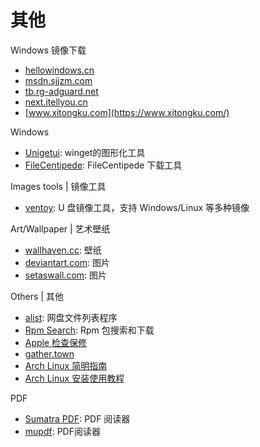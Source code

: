 # 其他

Windows 镜像下载
- [hellowindows.cn](https://www.hellowindows.cn/)
- [msdn.sjjzm.com](https://msdn.sjjzm.com/)
- [tb.rg-adguard.net](https://tb.rg-adguard.net/public.php?lang=zh-CN/)
- [next.itellyou.cn](https://next.itellyou.cn/)
- [www.xitongku.com](https://www.xitongku.com/)

Windows
- [Unigetui](https://www.marticliment.com/unigetui/): winget的图形化工具
- [FileCentipede](https://github.com/filecxx/FileCentipede): FileCentipede 下载工具


Images tools | 镜像工具
- [ventoy](https://www.ventoy.net): U 盘镜像工具，支持 Windows/Linux 等多种镜像


Art/Wallpaper | 艺术壁纸
- [wallhaven.cc](https://wallhaven.cc/): 壁纸
- [deviantart.com](https://www.deviantart.com/): 图片
- [setaswall.com](https://www.setaswall.com/): 图片


Others | 其他
- [alist](https://alist.nn.ci/): 网盘文件列表程序
- [Rpm Search](http://rpm.pbone.net/): Rpm 包搜索和下载
- [Apple 检查保修](https://checkcoverage.apple.com/cn/zh)
- [gather.town](https://app.gather.town/app)
- [Arch Linux 简明指南](https://arch.icekylin.online/)
- [Arch Linux 安装使用教程](https://archlinuxstudio.github.io/ArchLinuxTutorial)

PDF
- [Sumatra PDF](https://www.sumatrapdfreader.org/free-pdf-reader): PDF 阅读器
- [mupdf](https://www.mupdf.com/): PDF阅读器
